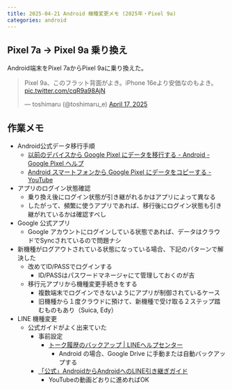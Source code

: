 ```yaml
---
title: 2025-04-21 Android 機種変更メモ (2025年・Pixel 9a)
categories: android
---
```


## Pixel 7a → Pixel 9a 乗り換え

Android端末をPixel 7aからPixel 9aに乗り換えた。

<blockquote class="twitter-tweet"><p lang="ja" dir="ltr">Pixel 9a、このフラット背面がよき。iPhone 16eより安価なのもよき。 <a href="https://t.co/cqR9a98AjN">pic.twitter.com/cqR9a98AjN</a></p>&mdash; toshimaru (@toshimaru_e) <a href="https://twitter.com/toshimaru_e/status/1912699121905062054?ref_src=twsrc%5Etfw">April 17, 2025</a></blockquote> <script async src="https://platform.twitter.com/widgets.js" charset="utf-8"></script>

## 作業メモ

- Android公式データ移行手順
  - [以前のデバイスから Google Pixel にデータを移行する - Android - Google Pixel ヘルプ](https://support.google.com/pixelphone/answer/7129955)
  - [Android スマートフォンから Google Pixel にデータをコピーする - YouTube](https://www.youtube.com/watch?v=B7Rizkuvf_E)
- アプリのログイン状態確認
  - 乗り換え後にログイン状態が引き継がれるかはアプリによって異なる
  - したがって、頻繁に使うアプリであれば、移行後にログイン状態も引き継がれているかは確認すべし
- Google 公式アプリ
  - Google アカウントにログインしている状態であれば、データはクラウドでSyncされているので問題ナシ
- 新機種がログアウトされている状態になっている場合、下記のパターンで解決した
  - 改めてID/PASSでログインする
    - ID/PASSはパスワードマネージャにて管理しておくのが吉
  - 移行元アプリから機種変更手続きをする
    - 複数端末でログインできないようにアプリが制御されているケース
    - 旧機種から１度クラウドに預けて、新機種で受け取る２ステップ踏むものもあり（Suica, Edy）
- LINE 機種変更
  - 公式ガイドがよく出来ていた
    - 事前設定
      - [トーク履歴のバックアップ \| LINEヘルプセンター](https://help.line.me/line/smartphone/pc?utm_term=help&utm_campaign=guide_android-android-backup_helpcenter_contentId20023473&utm_medium=messaging&utm_source=guide&lang=ja&contentId=20023473)
        - Android の場合、Google Drive に手動または自動バックアップする
    - [「公式」AndroidからAndroidへのLINE引き継ぎガイド](https://guide.line.me/ja/migration/android-to-android/)
      - YouTubeの動画どおりに進めればOK
